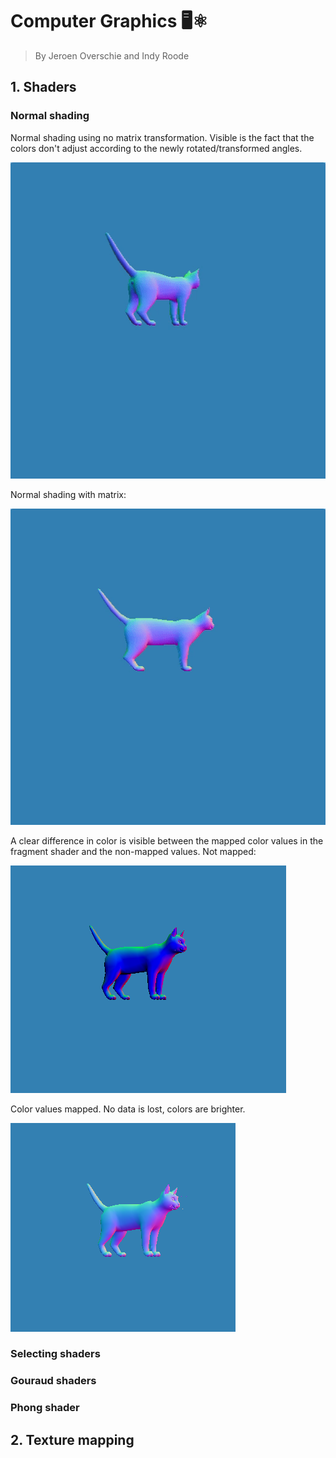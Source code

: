 # Computer Graphics 🖥⚛️
> By Jeroen Overschie and Indy Roode

## 1. Shaders

### Normal shading

Normal shading using no matrix transformation. Visible is the fact that the colors don't adjust according to the newly rotated/transformed angles.

![Normal Shading](./Screenshots/normal_shading_no-matrix.gif)

Normal shading with matrix:

![Normal Shading](./Screenshots/normal_shading.gif)

A clear difference in color is visible between the mapped color values in the fragment shader and the non-mapped values. Not mapped:

![Not mapped values](./Screenshots/normal_shading_range-not-mapped.png)


Color values mapped. No data is lost, colors are brighter.

![Mapped values](./Screenshots/normal_shading_range-mapped.png)

### Selecting shaders
### Gouraud shaders
### Phong shader


## 2. Texture mapping